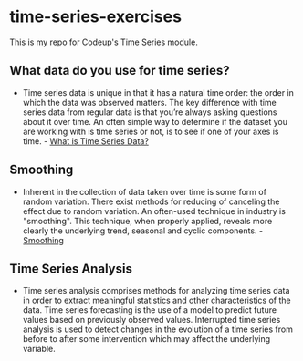 # time-series-exercises
This is my repo for Codeup's Time Series module.

## What data do you use for time series? 
- Time series data is unique in that it has a natural time order: the order in which the data was observed matters. The key difference with time series data from regular data is that you’re always asking questions about it over time. An often simple way to determine if the dataset you are working with is time series or not, is to see if one of your axes is time. - [What is Time Series Data?](https://www.influxdata.com/what-is-time-series-data/)

## Smoothing
- Inherent in the collection of data taken over time is some form of random variation. There exist methods for reducing of canceling the effect due to random variation. An often-used technique in industry is "smoothing". This technique, when properly applied, reveals more clearly the underlying trend, seasonal and cyclic components. - [Smoothing](https://www.itl.nist.gov/div898/handbook/pmc/section4/pmc42.htm)

## Time Series Analysis
- Time series analysis comprises methods for analyzing time series data in order to extract meaningful statistics and other characteristics of the data. Time series forecasting is the use of a model to predict future values based on previously observed values. Interrupted time series analysis is used to detect changes in the evolution of a time series from before to after some intervention which may affect the underlying variable.
